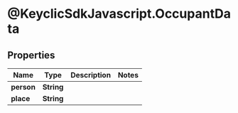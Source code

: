 # @KeyclicSdkJavascript.OccupantData

## Properties
Name | Type | Description | Notes
------------ | ------------- | ------------- | -------------
**person** | **String** |  | 
**place** | **String** |  | 


